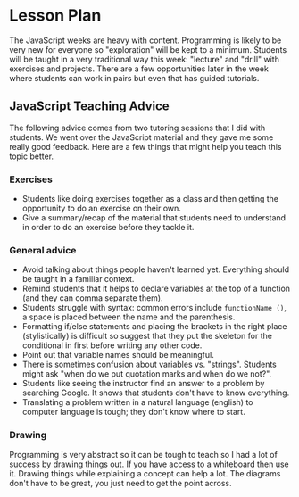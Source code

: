 # Lesson Plan

The JavaScript weeks are heavy with content. Programming is likely to be very new for everyone so "exploration" will be kept to a minimum. Students will be taught in a very traditional way this week: "lecture" and "drill" with exercises and projects. There are a few opportunities later in the week where students can work in pairs but even that has guided tutorials.

## JavaScript Teaching Advice

The following advice comes from two tutoring sessions that I did with students. We went over the JavaScript material and they gave me some really good feedback. Here are a few things that might help you teach this topic better.


### Exercises

* Students like doing exercises together as a class and then getting the opportunity to do an exercise on their own.
* Give a summary/recap of the material that students need to understand in order to do an exercise before they tackle it.

### General advice

* Avoid talking about things people haven't learned yet. Everything should be taught in a familiar context.
* Remind students that it helps to declare variables at the top of a function (and they can comma separate them).
* Students struggle with syntax: common errors include `functionName ()`, a space is placed between the name and the parenthesis.
* Formatting if/else statements and placing the brackets in the right place (stylistically) is difficult so suggest that they put the skeleton for the conditional in first before writing any other code.
* Point out that variable names should be meaningful.
* There is sometimes confusion about variables vs. "strings". Students might ask "when do we put quotation marks and when do we not?".
* Students like seeing the instructor find an answer to a problem by searching Google. It shows that students don't have to know everything.
* Translating a problem written in a natural language (english) to computer language is tough; they don't know where to start.

### Drawing

Programming is very abstract so it can be tough to teach so I had a lot of success by drawing things out. If you have access to a whiteboard then use it. Drawing things while explaining a concept can help a lot. The diagrams don't have to be great, you just need to get the point across.